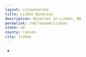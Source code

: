 ```yaml
---
layout: citywineries
title: Lisbon Wineries
description: Wineries in Lisbon, ND
permalink: /nd/ransom/lisbon/
state: nd
county: ransom
city: lisbon
---
```

-
